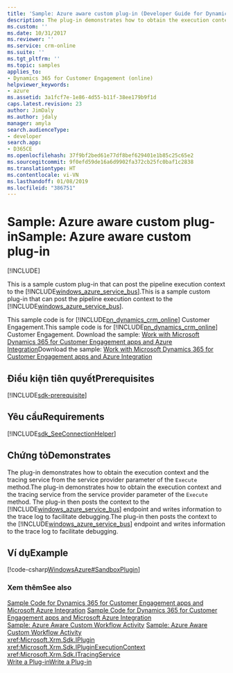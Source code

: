 ```yaml
---
title: 'Sample: Azure aware custom plug-in (Developer Guide for Dynamics 365 for Customer Engagement apps) | MicrosoftDocs'
description: The plug-in demonstrates how to obtain the execution context and the tracing service from the service provider parameter of the Execute method. The plug-in then posts the context to the Azure Service Bus endpoint and writes information to the trace log to facilitate debugging.
ms.custom: ''
ms.date: 10/31/2017
ms.reviewer: ''
ms.service: crm-online
ms.suite: ''
ms.tgt_pltfrm: ''
ms.topic: samples
applies_to:
- Dynamics 365 for Customer Engagement (online)
helpviewer_keywords:
- azure
ms.assetid: 3a1fcf7e-1e86-4d55-b11f-38ee179b9f1d
caps.latest.revision: 23
author: JimDaly
ms.author: jdaly
manager: amyla
search.audienceType:
- developer
search.app:
- D365CE
ms.openlocfilehash: 37f9bf2bed61e77df8bef629401e1b85c25c65e2
ms.sourcegitcommit: 9f0efd59de16a6d9902fa372cb25fc0baf1c2838
ms.translationtype: HT
ms.contentlocale: vi-VN
ms.lasthandoff: 01/08/2019
ms.locfileid: "386751"
---
```

# <a name="sample-azure-aware-custom-plug-in"></a><span data-ttu-id="47280-104">Sample: Azure aware custom plug-in</span><span class="sxs-lookup"><span data-stu-id="47280-104">Sample: Azure aware custom plug-in</span></span>

[!INCLUDE[](../includes/cc_applies_to_update_9_0_0.md)]

<span data-ttu-id="47280-105">This is a sample custom plug-in that can post the pipeline execution context to the [!INCLUDE[windows_azure_service_bus](../includes/windows-azure-service-bus.md)].</span><span class="sxs-lookup"><span data-stu-id="47280-105">This is a sample custom plug-in that can post the pipeline execution context to the [!INCLUDE[windows_azure_service_bus](../includes/windows-azure-service-bus.md)].</span></span>  
  
 <span data-ttu-id="47280-106">This sample code is for [!INCLUDE[pn_dynamics_crm_online](../includes/pn-dynamics-crm-online.md)] Customer Engagement.</span><span class="sxs-lookup"><span data-stu-id="47280-106">This sample code is for [!INCLUDE[pn_dynamics_crm_online](../includes/pn-dynamics-crm-online.md)] Customer Engagement.</span></span> <span data-ttu-id="47280-107">Download the sample: [Work with Microsoft Dynamics 365 for Customer Engagement apps and Azure Integration](https://code.msdn.microsoft.com/Sample-Dynamics-365-and-6a95df2a)</span><span class="sxs-lookup"><span data-stu-id="47280-107">Download the sample: [Work with Microsoft Dynamics 365 for Customer Engagement apps and Azure Integration](https://code.msdn.microsoft.com/Sample-Dynamics-365-and-6a95df2a)</span></span> 

## <a name="prerequisites"></a><span data-ttu-id="47280-108">Điều kiện tiên quyết</span><span class="sxs-lookup"><span data-stu-id="47280-108">Prerequisites</span></span>
[!INCLUDE[sdk-prerequisite](../includes/sdk-prerequisite.md)]
  
## <a name="requirements"></a><span data-ttu-id="47280-109">Yêu cầu</span><span class="sxs-lookup"><span data-stu-id="47280-109">Requirements</span></span>  
[!INCLUDE[sdk_SeeConnectionHelper](../includes/sdk-seeconnectionhelper.md)]
  
## <a name="demonstrates"></a><span data-ttu-id="47280-110">Chứng tỏ</span><span class="sxs-lookup"><span data-stu-id="47280-110">Demonstrates</span></span>  
 <span data-ttu-id="47280-111">The plug-in demonstrates how to obtain the execution context and the tracing service from the service provider parameter of the `Execute` method.</span><span class="sxs-lookup"><span data-stu-id="47280-111">The plug-in demonstrates how to obtain the execution context and the tracing service from the service provider parameter of the `Execute` method.</span></span> <span data-ttu-id="47280-112">The plug-in then posts the context to the [!INCLUDE[windows_azure_service_bus](../includes/windows-azure-service-bus.md)] endpoint and writes information to the trace log to facilitate debugging.</span><span class="sxs-lookup"><span data-stu-id="47280-112">The plug-in then posts the context to the [!INCLUDE[windows_azure_service_bus](../includes/windows-azure-service-bus.md)] endpoint and writes information to the trace log to facilitate debugging.</span></span>  
  
## <a name="example"></a><span data-ttu-id="47280-113">Ví dụ</span><span class="sxs-lookup"><span data-stu-id="47280-113">Example</span></span>  
 [!code-csharp[WindowsAzure#SandboxPlugin](../snippets/csharp/CRMV8/windowsazure/cs/sandboxplugin.cs#sandboxplugin)]  
  
### <a name="see-also"></a><span data-ttu-id="47280-114">Xem thêm</span><span class="sxs-lookup"><span data-stu-id="47280-114">See also</span></span>  
 <span data-ttu-id="47280-115">[Sample Code for Dynamics 365 for Customer Engagement apps and Microsoft Azure Integration](sample-code-azure-integration.md) </span><span class="sxs-lookup"><span data-stu-id="47280-115">[Sample Code for Dynamics 365 for Customer Engagement apps and Microsoft Azure Integration](sample-code-azure-integration.md) </span></span>  
 <span data-ttu-id="47280-116">[Sample: Azure Aware Custom Workflow Activity](sample-azure-aware-custom-workflow-activity.md) </span><span class="sxs-lookup"><span data-stu-id="47280-116">[Sample: Azure Aware Custom Workflow Activity](sample-azure-aware-custom-workflow-activity.md) </span></span>  
 <xref:Microsoft.Xrm.Sdk.IPlugin>   
 <xref:Microsoft.Xrm.Sdk.IPluginExecutionContext>   
 <xref:Microsoft.Xrm.Sdk.ITracingService>   
 [<span data-ttu-id="47280-117">Write a Plug-in</span><span class="sxs-lookup"><span data-stu-id="47280-117">Write a Plug-in</span></span>](write-plugin.md)
